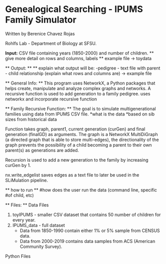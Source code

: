 # Genealogical Searching - IPUMS Family Simulator


Written by Berenice Chavez Rojas

Rohlfs Lab - Department of Biology at SFSU.  

__Input:__
CSV file containing years (1850-2000) and number of children. 
 ** give more detail on rows and columns, labels
 ** example file -> toydata

** Output: **
 ** explain what output will be:
	-pedigree
	- text file with parent - child relationship (explain what rows and columns are) -> example file

** General Info: **
This program uses NetworkX, a Python packages that helps create, manipulate and analyze complex graphs and networks. A recursive function is used to add generation to a family pedigree. 
	uses networkx and incorporate recursive function

** Family Recursive Function: **
The goal is to simulate multigenerational families using data from IPUMS CSV file.
 *what is the data 
	*based on sib sizes from historical data  

Function takes graph, parent1, current generation (curGen) and final generation (finalGD) as arguments. The graph is a NetworkX MultiDiGraph (a directed graph that is able to store multi-edges), the directionality of the graph prevents the possibility of a child becoming a parent to their own parent(s) as generations are added. 

Recursion is used to add a new generation to the family by increasing curGen by 1. 

nx.write_edgelist saves edges as a text file to later be used in the SLiMulation pipeline.

** how to run **
  #how does the user run the data (command line, specific #of child, etc) 


** Files: **
Data Files
1. toyIPUMS - smaller CSV dataset that contains 50 number of children for every year. 
2. IPUMS_data - full dataset 
   - Data from 1850-1990 contain either 1% or 5% sample from CENSUS data.  
   - Data from 2000-2019 contains data samples from ACS (American Community Survey).  

Python Files 

